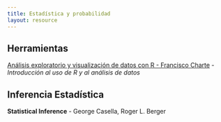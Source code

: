 ```yaml
---
title: Estadística y probabilidad
layout: resource
---
```


## Herramientas
[Análisis exploratorio y visualización de datos con R - Francisco Charte](https://github.com/fcharte/CursoUNIA14/blob/master/ExploraVisualizaConR-FCharte.pdf?raw=true) - *Introducción al uso de R y al análisis de datos*   

## Inferencia Estadística
**Statistical Inference** - George Casella, Roger L. Berger 
